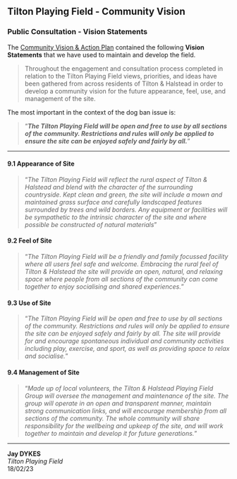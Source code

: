 ## Tilton Playing Field - Community Vision

### Public Consultation - Vision Statements

The [Community Vision & Action Plan]() contained the following **Vision Statements** that we have used to maintain and develop the field.

> Throughout the engagement and consultation process completed in relation to the Tilton Playing Field views, priorities, and ideas have been gathered from across residents of Tilton & Halstead in order to develop a community vision for the future appearance, feel, use, and management of the site.

The most important in the context of the dog ban issue is:

> “_**The Tilton Playing Field will be open and free to use by all sections of the community. Restrictions and rules will only be applied to ensure the site can be enjoyed safely and fairly by all.**_”

---

#### 9.1 Appearance of Site

> “_The Tilton Playing Field will reflect the rural aspect of Tilton & Halstead and blend with the character of the surrounding countryside. Kept clean and green, the site will include a mown and maintained grass surface and carefully landscaped features surrounded by trees and wild borders. Any equipment or facilities will be sympathetic to the intrinsic character of the site and where possible be constructed of natural materials_”

#### 9.2 Feel of Site

> “_The Tilton Playing Field will be a friendly and family focussed facility where all users feel safe and welcome. Embracing the rural feel of Tilton & Halstead the site will provide an open, natural, and relaxing space where people from all sections of the community can come together to enjoy socialising and shared experiences._”

#### 9.3 Use of Site

> “_The Tilton Playing Field will be open and free to use by all sections of the community. Restrictions and rules will only be applied to ensure the site can be enjoyed safely and fairly by all. The site will provide for and encourage spontaneous individual and community activities including play, exercise, and sport, as well as providing space to relax and socialise._”

#### 9.4 Management of Site

> “_Made up of local volunteers, the Tilton & Halstead Playing Field Group will oversee the management and maintenance of the site. The group will operate in an open and transparent manner, maintain strong communication links, and will encourage membership from all sections of the community. The whole community will share responsibility for the wellbeing and upkeep of the site, and will work together to maintain and develop it for future generations._”

---

**Jay DYKES**<br/>
_Tilton Playing Field_<br/>
18/02/23
